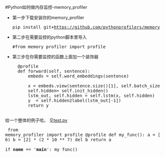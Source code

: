 #Python如何做内存监控-memory_profiler

- 第一步下载安装你的memory_profiler
		<pre>pip install git+https://github.com/pythonprofilers/memory_profiler.git </pre>

- 第二步在需要监控的python脚本里导入
	<pre>#from memory_profiler import profile </pre>
- 第三步在你需要监控的函数上面加一个装饰器
	<pre>
    @profile
	def forward(self, sentence):
        embeds = self.word_embeddings(sentence)

        x = embeds.view(sentence.size()[1], self.batch_size, -1)
        self.hidden= self.init_hidden()
        lstm_out, self.hidden = self.lstm(x, self.hidden)
        y  = self.hidden2label(lstm_out[-1])
        return y
	</pre>

给一个整体的例子哈， 见[test.py](test.py)
	<pre>
	from memory_profiler import profile
	@profile
	def my_func():
	    a = [1] * (10 ** 6)
	    b = [2] * (2 * 10 ** 7)
	    del b
	    return a		 
	if __name__ == '__main__':
	    my_func()
	</pre>
